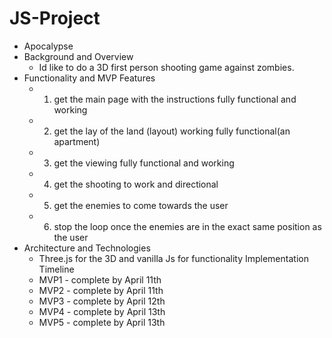 # JS-Project

* Apocalypse 
* Background and Overview
    * Id like to do a 3D first person shooting game against zombies. 
* Functionality and MVP Features
    * 1) get the main page with the instructions fully functional and working
    * 2) get the lay of the land (layout) working fully functional(an apartment)
    * 3) get the viewing fully functional and working 
    * 4) get the shooting to work and directional
    * 5) get the enemies to come towards the user
    * 6) stop the loop once the enemies are in the exact same position as the user
* Architecture and Technologies
    * Three.js for the 3D and vanilla Js for functionality 
Implementation Timeline
    * MVP1 - complete by April 11th
    * MVP2 - complete by April 11th
    * MVP3 - complete by April 12th
    * MVP4 - complete by April 13th
    * MVP5 - complete by April 13th
